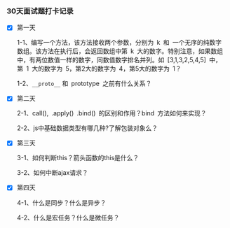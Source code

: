 ### 30天面试题打卡记录
- [x] 第一天 

  1-1、编写一个方法，该方法接收两个参数，分别为 k 和 一个无序的纯数字数组。该方法在执行后，会返回数组中第 k 大的数字。特别注意，如果数组中，有两位数值一样的数字，同数值数字排名并列。如 [3,1,3,2,5,4,5] 中，第 1 大的数字为 5，第2大的数字为 4，第5大的数字为 1？

  1-2、`__proto__` 和 prototype 之前有什么关系？
- [x] 第二天
  
  2-1、call(), .apply() .bind() 的区别和作用？bind 方法如何来实现？

  2-2、js中基础数据类型有哪几种?了解包装对象么？
- [x] 第三天 

  3-1、如何判断this？箭头函数的this是什么？
  
  3-2、如何中断ajax请求？

- [x] 第四天 
  
  4-1、什么是同步？什么是异步？
  
  4-2、什么是宏任务？什么是微任务？




